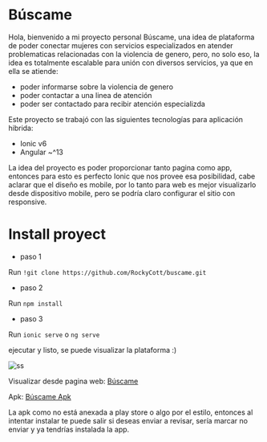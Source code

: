 # Búscame

Hola, bienvenido a mi proyecto personal Búscame, una idea de plataforma de poder conectar mujeres con servicios especializados en atender problematicas
relacionadas con la violencia de genero, pero, no solo eso, la idea es totalmente escalable para unión con diversos servicios, ya que en ella se atiende:
* poder informarse sobre la violencia de genero
* poder contactar a una linea de atención
* poder ser contactado para recibir atención especializda

Este proyecto se trabajó con las siguientes tecnologías para aplicación hibrida:

* Ionic v6
* Angular ~^13

La idea del proyecto es poder proporcionar tanto pagina como app, entonces para esto es perfecto Ionic que nos provee esa posibilidad, cabe aclarar que
el diseño es mobile, por lo tanto para web es mejor visualizarlo desde dispositivo mobile, pero se podría claro configurar el sitio con responsive.

# Install proyect

- paso 1

Run `!git clone https://github.com/RockyCott/buscame.git`

- paso 2

Run `npm install`

- paso 3

Run `ionic serve` o `ng serve`

ejecutar y listo, se puede visualizar la plataforma :)

![ss](Buscame.gif)

Visualizar desde pagina web: [Búscame](https://rockycott.github.io/buscame/)

Apk: [Búscame Apk](https://drive.google.com/file/d/10DnFdx8mikYeyIR5gGcgWZvHlik880sM/view?usp=share_link)

La apk como no está anexada a play store o algo por el estilo, entonces al intentar instalar te puede salir si deseas enviar a revisar, sería marcar no enviar y ya tendrías instalada la app.
